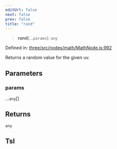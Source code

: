 ```yaml
---
editUrl: false
next: false
prev: false
title: "rand"
---
```


> **rand**(...`params`): `any`

Defined in: [three/src/nodes/math/MathNode.js:992](https://github.com/DefinitelyMaybe/three-i18n/blob/fa57b79433d1c349ffb23a78727299c8d4190136/three/src/nodes/math/MathNode.js#L992)

Returns a random value for the given uv.

## Parameters

### params

...`any`[]

## Returns

`any`

## Tsl
